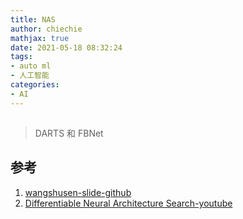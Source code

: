 ```yaml
---
title: NAS
author: chiechie
mathjax: true
date: 2021-05-18 08:32:24
tags:
- auto ml
- 人工智能
categories:
- AI
---
```


## 

> DARTS 和 FBNet





## 参考
1. [wangshusen-slide-github](https://github.com/wangshusen/DeepLearning)
2. [Differentiable Neural Architecture Search-youtube](https://www.youtube.com/watch?v=D9m9-CXw_HY)
